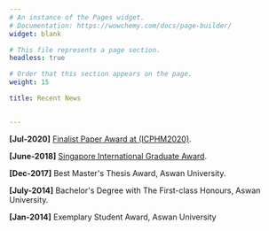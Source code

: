 ```yaml
---
# An instance of the Pages widget.
# Documentation: https://wowchemy.com/docs/page-builder/
widget: blank

# This file represents a page section.
headless: true

# Order that this section appears on the page.
weight: 15

title: Recent News


---
```

**[Jul-2020]**  [Finalist Paper Award at (ICPHM2020)](https://www.ntu.edu.sg/scse/news-events/news/detail/scse-phd-student-a-star-scholar-mohamed-ragab-finalist-paper-award-at-the-12th-ieee-international-conference-on-prognostics-and-health-management-(icphm2020)).

**[June-2018]** [Singapore International Graduate Award](https://www.a-star.edu.sg/Scholarships/for-graduate-studies/singapore-international-graduate-award-singa).

**[Dec-2017]**  Best Master's Thesis Award, Aswan University.

**[July-2014]** Bachelor's Degree with The First-class Honours, Aswan University.

**[Jan-2014]**  Exemplary Student Award, Aswan University 

